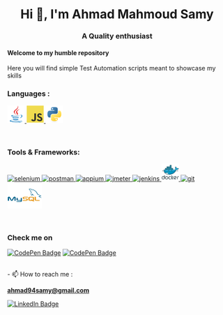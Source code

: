<h1 align="center"> Hi 👋, I'm Ahmad Mahmoud Samy</h1>
<h3 align="center">A Quality enthusiast</h3>

<h4> Welcome to my humble repository </h4>
Here you will find simple Test Automation scripts meant to showcase my skills

<h3 align="left">Languages :</h3>
<p align="left"> 
<a href="https://www.java.com" target="_blank"> <img src="https://raw.githubusercontent.com/devicons/devicon/master/icons/java/java-original.svg" alt="java" width="40" height="40"/> </a> 
<a href="https://developer.mozilla.org/en-US/docs/Web/JavaScript" target="_blank"> <img src="https://raw.githubusercontent.com/devicons/devicon/master/icons/javascript/javascript-original.svg" alt="javascript" width="40" height="40"/> </a>  
 <a href="https://www.python.org" target="_blank"> <img src="https://raw.githubusercontent.com/devicons/devicon/master/icons/python/python-original.svg" alt="python" width="40" height="40"/> </a>  </p>
<br/>
<h3 align="left">Tools & Frameworks:</h3>
<p align="left">
<a href="https://www.selenium.dev" target="_blank"> <img src="https://raw.githubusercontent.com/detain/svg-logos/780f25886640cef088af994181646db2f6b1a3f8/svg/selenium-logo.svg" alt="selenium" width="40" height="40"/> </a>
 <a href="https://postman.com" target="_blank"> <img src="https://www.vectorlogo.zone/logos/getpostman/getpostman-icon.svg" alt="postman" width="40" height="40"/> </a>
 <a href="https://appium.io/" target="_blank"> <img src="https://cdn.worldvectorlogo.com/logos/appium.svg" alt="appium" width="40" height="40"/> </a>
 <a href="https://jmeter.apache.org/" target="_blank"> <img src="https://jmeter.apache.org/images/logo.svg" alt="jmeter" width="80" height="40"/> </a>
 <a href="https://www.jenkins.io" target="_blank"> <img src="https://www.vectorlogo.zone/logos/jenkins/jenkins-icon.svg" alt="jenkins" width="40" height="40"/> </a>
 <a href="https://www.docker.com/" target="_blank"> <img src="https://raw.githubusercontent.com/devicons/devicon/master/icons/docker/docker-original-wordmark.svg" alt="docker" width="40" height="40"/> </a>
 <a href="https://git-scm.com/" target="_blank"> <img src="https://www.vectorlogo.zone/logos/git-scm/git-scm-icon.svg" alt="git" width="40" height="40"/> </a>
 <a href="https://www.mysql.com/" target="_blank"> <img src="https://raw.githubusercontent.com/devicons/devicon/master/icons/mysql/mysql-original-wordmark.svg" alt="mysql" width="80" height="60"/> </a> 
 </p>
 <br/>
 
<h3 align="left">Check me on</h3>

[![CodePen Badge](https://img.shields.io/badge/CodePen-Profile-informational?style=flat&logo=codepen&logoColor=white&color=green)](https://codepen.io/ahmad-samy93)
[![CodePen Badge](https://img.shields.io/badge/HackerRank-profile-green)](https://www.hackerrank.com/ahmad94samy)

<br/>
- 📫 How to reach me :
<p align="left">

**ahmad94samy@gmail.com**

[![LinkedIn Badge](https://img.shields.io/badge/LinkedIn-Profile-informational?style=flat&logo=linkedin&logoColor=white&color=0D76A8)](https://www.linkedin.com/in/ahmed-mahmoud-samy/)

</p>
